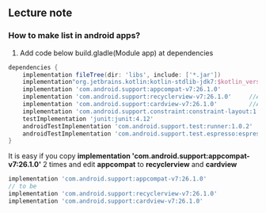 ## Lecture note
### How to make list in android apps?

1. Add code below build.gladle(Module app) at dependencies
```gradle
dependencies {
    implementation fileTree(dir: 'libs', include: ['*.jar'])
    implementation"org.jetbrains.kotlin:kotlin-stdlib-jdk7:$kotlin_version"
    implementation 'com.android.support:appcompat-v7:26.1.0'
    implementation 'com.android.support:recyclerview-v7:26.1.0'     //Add new here
    implementation 'com.android.support:cardview-v7:26.1.0'         //Add new here
    implementation 'com.android.support.constraint:constraint-layout:1.1.3'
    testImplementation 'junit:junit:4.12'
    androidTestImplementation 'com.android.support.test:runner:1.0.2'
    androidTestImplementation 'com.android.support.test.espresso:espresso-core:3.0.2'
}
```
It is easy if you copy **implementation 'com.android.support:appcompat-v7:26.1.0'** 2 times and edit **appcompat** to **recyclerview** and **cardview**
```gradle
implementation 'com.android.support:appcompat-v7:26.1.0'
// to be 
implementation 'com.android.support:recyclerview-v7:26.1.0'
implementation 'com.android.support:cardview-v7:26.1.0'
```
